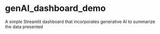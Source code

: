# genAI_dashboard_demo
A simple Streamlit dashboard that incorporates generative AI to summarize the data presented
